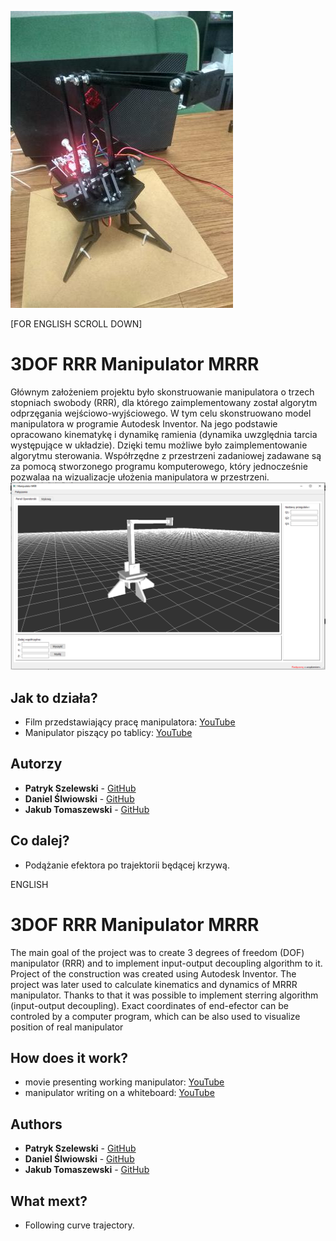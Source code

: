 
![MRRR](/pics/main.JPG)

[FOR ENGLISH SCROLL DOWN]
# 3DOF RRR Manipulator MRRR

Głównym założeniem projektu było skonstruowanie manipulatora o trzech stopniach swobody (RRR), dla którego zaimplementowany został algorytm odprzęgania wejściowo-wyjściowego. W tym celu skonstruowano model manipulatora w programie Autodesk Inventor. Na jego podstawie opracowano kinematykę i dynamikę ramienia (dynamika uwzględnia tarcia występujące w układzie). Dzięki temu możliwe było zaimplementowanie algorytmu sterowania. Współrzędne z przestrzeni zadaniowej zadawane są za pomocą stworzonego programu komputerowego, który jednocześnie pozwalaa na wizualizacje ułożenia manipulatora w przestrzeni.
![Panel operatorski](/pics/panel.PNG)
## Jak to działa?

* Film przedstawiający pracę manipulatora: [YouTube](https://www.youtube.com/watch?v=qWZ4Pu-Mfno&t=94s)
* Manipulator piszący po tablicy: [YouTube](https://www.youtube.com/watch?v=iwTSjGh-M1s)

## Autorzy

* **Patryk Szelewski** - [GitHub](https://github.com/pszelew)
* **Daniel Ślwiowski** - [GitHub](https://github.com/DSliwowski1)
* **Jakub Tomaszewski** - [GitHub](https://github.com/TomaszewskiJakub)
## Co dalej?
* Podążanie efektora po trajektorii będącej krzywą.

ENGLISH
# 3DOF RRR Manipulator MRRR

The main goal of the project was to create 3 degrees of freedom (DOF) manipulator (RRR) and to implement input-output decoupling algorithm to it. Project of the construction was created using Autodesk Inventor. The project was later used to calculate kinematics and dynamics of MRRR manipulator. Thanks to that it was possible to implement sterring algorithm (input-output decoupling). Exact coordinates of end-efector can be controled by a computer program, which can be also used to visualize position of real manipulator

## How does it work?

* movie presenting working manipulator: [YouTube](https://www.youtube.com/watch?v=qWZ4Pu-Mfno&t=94s)
* manipulator writing on a whiteboard: [YouTube](https://www.youtube.com/watch?v=iwTSjGh-M1s)

## Authors
* **Patryk Szelewski** - [GitHub](https://github.com/pszelew)
* **Daniel Ślwiowski** - [GitHub](https://github.com/DSliwowski1)
* **Jakub Tomaszewski** - [GitHub](https://github.com/TomaszewskiJakub)
## What mext?
* Following curve trajectory.
